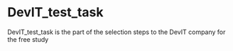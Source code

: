 # DevIT_test_task
DevIT_test_task is the part of the selection steps to the DevIT company for the free study
